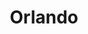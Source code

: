 ---
title: "Orlando"
hashtag: "orlando"
tags:
  - Cities I have visited
  - Cities I have worked in
  - City
  - Florida
---